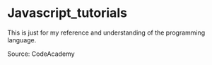 # Javascript_tutorials
This is just for my reference and understanding of the programming language.

Source: CodeAcademy

